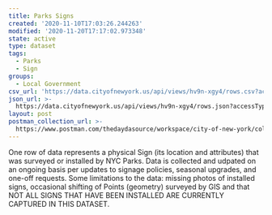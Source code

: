 ```yaml
---
title: Parks Signs
created: '2020-11-10T17:03:26.244263'
modified: '2020-11-20T17:17:02.973348'
state: active
type: dataset
tags:
  - Parks
  - Sign
groups:
  - Local Government
csv_url: 'https://data.cityofnewyork.us/api/views/hv9n-xgy4/rows.csv?accessType=DOWNLOAD'
json_url: >-
  https://data.cityofnewyork.us/api/views/hv9n-xgy4/rows.json?accessType=DOWNLOAD
layout: post
postman_collection_url: >-
  https://www.postman.com/thedaydasource/workspace/city-of-new-york/collection/15909983-658e289b-f9d2-4196-a20f-4407fb167440
---
```

One row of data represents a physical Sign (its location and attributes) that was surveyed or installed by NYC Parks. Data is collected and udpated on an ongoing basis per updates to signage policies, seasonal upgrades, and one-off requests. Some limitations to the data: missing photos of installed signs, occasional shifting of Points (geometry) surveyed by GIS and that NOT ALL SIGNS THAT HAVE BEEN INSTALLED ARE CURRENTLY CAPTURED IN THIS DATASET.

